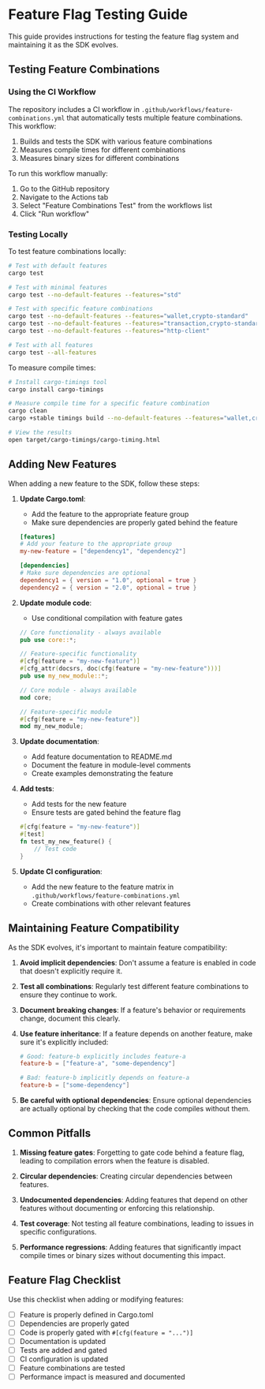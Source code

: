 # Feature Flag Testing Guide

This guide provides instructions for testing the feature flag system and maintaining it as the SDK evolves.

## Testing Feature Combinations

### Using the CI Workflow

The repository includes a CI workflow in `.github/workflows/feature-combinations.yml` that automatically tests multiple feature combinations. This workflow:

1. Builds and tests the SDK with various feature combinations
2. Measures compile times for different combinations
3. Measures binary sizes for different combinations

To run this workflow manually:
1. Go to the GitHub repository
2. Navigate to the Actions tab
3. Select "Feature Combinations Test" from the workflows list
4. Click "Run workflow"

### Testing Locally

To test feature combinations locally:

```bash
# Test with default features
cargo test

# Test with minimal features
cargo test --no-default-features --features="std"

# Test with specific feature combinations
cargo test --no-default-features --features="wallet,crypto-standard"
cargo test --no-default-features --features="transaction,crypto-standard"
cargo test --no-default-features --features="http-client"

# Test with all features
cargo test --all-features
```

To measure compile times:

```bash
# Install cargo-timings tool
cargo install cargo-timings

# Measure compile time for a specific feature combination
cargo clean
cargo +stable timings build --no-default-features --features="wallet,crypto-standard"

# View the results
open target/cargo-timings/cargo-timing.html
```

## Adding New Features

When adding a new feature to the SDK, follow these steps:

1. **Update Cargo.toml**:
   - Add the feature to the appropriate feature group
   - Make sure dependencies are properly gated behind the feature

   ```toml
   [features]
   # Add your feature to the appropriate group
   my-new-feature = ["dependency1", "dependency2"]
   
   [dependencies]
   # Make sure dependencies are optional
   dependency1 = { version = "1.0", optional = true }
   dependency2 = { version = "2.0", optional = true }
   ```

2. **Update module code**:
   - Use conditional compilation with feature gates

   ```rust
   // Core functionality - always available
   pub use core::*;
   
   // Feature-specific functionality
   #[cfg(feature = "my-new-feature")]
   #[cfg_attr(docsrs, doc(cfg(feature = "my-new-feature")))]
   pub use my_new_module::*;
   
   // Core module - always available
   mod core;
   
   // Feature-specific module
   #[cfg(feature = "my-new-feature")]
   mod my_new_module;
   ```

3. **Update documentation**:
   - Add feature documentation to README.md
   - Document the feature in module-level comments
   - Create examples demonstrating the feature

4. **Add tests**:
   - Add tests for the new feature
   - Ensure tests are gated behind the feature flag
   
   ```rust
   #[cfg(feature = "my-new-feature")]
   #[test]
   fn test_my_new_feature() {
       // Test code
   }
   ```

5. **Update CI configuration**:
   - Add the new feature to the feature matrix in `.github/workflows/feature-combinations.yml`
   - Create combinations with other relevant features

## Maintaining Feature Compatibility

As the SDK evolves, it's important to maintain feature compatibility:

1. **Avoid implicit dependencies**: Don't assume a feature is enabled in code that doesn't explicitly require it.

2. **Test all combinations**: Regularly test different feature combinations to ensure they continue to work.

3. **Document breaking changes**: If a feature's behavior or requirements change, document this clearly.

4. **Use feature inheritance**: If a feature depends on another feature, make sure it's explicitly included:

   ```toml
   # Good: feature-b explicitly includes feature-a
   feature-b = ["feature-a", "some-dependency"]
   
   # Bad: feature-b implicitly depends on feature-a
   feature-b = ["some-dependency"]
   ```

5. **Be careful with optional dependencies**: Ensure optional dependencies are actually optional by checking that the code compiles without them.

## Common Pitfalls

1. **Missing feature gates**: Forgetting to gate code behind a feature flag, leading to compilation errors when the feature is disabled.

2. **Circular dependencies**: Creating circular dependencies between features.

3. **Undocumented dependencies**: Adding features that depend on other features without documenting or enforcing this relationship.

4. **Test coverage**: Not testing all feature combinations, leading to issues in specific configurations.

5. **Performance regressions**: Adding features that significantly impact compile times or binary sizes without documenting this impact.

## Feature Flag Checklist

Use this checklist when adding or modifying features:

- [ ] Feature is properly defined in Cargo.toml
- [ ] Dependencies are properly gated
- [ ] Code is properly gated with `#[cfg(feature = "...")]`
- [ ] Documentation is updated
- [ ] Tests are added and gated
- [ ] CI configuration is updated
- [ ] Feature combinations are tested
- [ ] Performance impact is measured and documented 